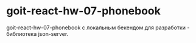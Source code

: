 # goit-react-hw-07-phonebook
goit-react-hw-07-phonebook c локальным бекендом для разработки - библиотека json-server.
